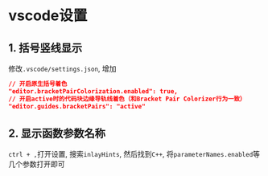 # vscode设置

## 1. 括号竖线显示
修改`.vscode/settings.json`, 增加
```json
// 开启原生括号着色
"editor.bracketPairColorization.enabled": true,
// 开启active时的代码块边缘导轨线着色（和Bracket Pair Colorizer行为一致）
"editor.guides.bracketPairs": "active"
```

## 2. 显示函数参数名称
`ctrl + ,`打开设置, 搜索`inlayHints`, 然后找到`C++`, 将`parameterNames.enabled`等几个参数打开即可

